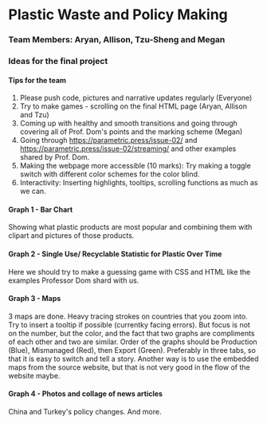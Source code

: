 # Plastic Waste and Policy Making
### Team Members: Aryan, Allison, Tzu-Sheng and Megan

### Ideas for the final project

#### Tips for the team
1. Please push code, pictures and narrative updates regularly (Everyone)
2. Try to make games - scrolling on the final HTML page (Aryan, Allison and Tzu)
3. Coming up with healthy and smooth transitions and going through covering all of Prof. Dom's points and the marking scheme (Megan)
4. Going through https://parametric.press/issue-02/ and https://parametric.press/issue-02/streaming/ and other examples shared by Prof. Dom.
5. Making the webpage more accessible (10 marks): Try making a  toggle switch with different color schemes for the color blind.
6. Interactivity: Inserting highlights, tooltips, scrolling functions as much as we can. 

#### Graph 1 - Bar Chart
Showing what plastic products are most popular and combining them with clipart and pictures of those products.

#### Graph 2 - Single Use/ Recyclable Statistic for Plastic Over Time
Here we should try to make a guessing game with CSS and HTML like the examples Professor Dom shard with us.

#### Graph 3 - Maps
3 maps are done. Heavy tracing strokes on countries that you zoom into. Try to insert a tooltip if possible (currentky facing errors). But focus is not on the number, but the color, and the fact that two graphs are compliments of each other and two are similar. Order of the graphs should be Production (Blue), Mismanaged (Red), then Export (Green). Preferably in three tabs, so that it is easy to switch and tell a story. 
Another way is to use the embedded maps from the source website, but that is not very good in the flow of the website maybe.

#### Graph 4 - Photos and collage of news articles
China and Turkey's policy changes. And more.

